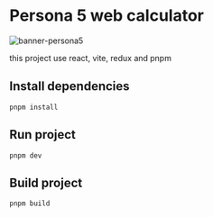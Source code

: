 # Persona 5 web calculator

![banner-persona5](https://user-images.githubusercontent.com/64051193/177045877-a58db6ae-9743-49c5-89e5-224b6a2663c2.png)

this project use react, vite, redux and pnpm

## Install dependencies

```
pnpm install
```

## Run project

```
pnpm dev
```

## Build project

```
pnpm build
```
